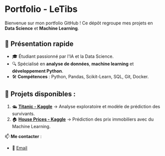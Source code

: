 # Portfolio - LeTibs

Bienvenue sur mon portfolio GitHub ! Ce dépôt regroupe mes projets en **Data Science** et **Machine Learning**.

## 📌 Présentation rapide
- 🎓 Étudiant passionné par l'IA et la Data Science.
- 🔍 Spécialisé en **analyse de données**, **machine learning** et **développement Python**.
- 🛠️ **Compétences** : Python, Pandas, Scikit-Learn, SQL, Git, Docker.

## 📂 Projets disponibles :
1. 🛳️ **[Titanic - Kaggle](./projets/Titanic/README.md)** → Analyse exploratoire et modèle de prédiction des survivants.
2. 🏠 **[House Prices - Kaggle](./projets/HousePriceCalifornie/README.md)** → Prédiction des prix immobiliers avec du Machine Learning.

📫 **Me contacter** :
- 📧 [Email](mailto:thibaultcolin.ent@gmail.com)

